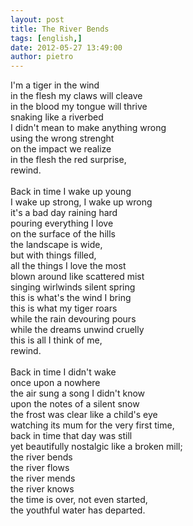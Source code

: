 ```yaml
---
layout: post
title: The River Bends
tags: [english,]
date: 2012-05-27 13:49:00
author: pietro
---
```

I'm a tiger in the wind<br/>in the flesh my claws will cleave<br/>in the blood my tongue will thrive<br/>snaking like a riverbed<br/>I didn't mean to make anything wrong<br/>using the wrong strenght<br/>on the impact we realize<br/>in the flesh the red surprise,<br/>rewind.<br/><br/>Back in time I wake up young<br/>I wake up strong, I wake up wrong<br/>it's a bad day raining hard<br/>pouring everything I love<br/>on the surface of the hills<br/>the landscape is wide,<br/>but with things filled,<br/>all the things I love the most<br/>blown around like scattered mist<br/>singing wirlwinds silent spring<br/>this is what's the wind I bring<br/>this is what my tiger roars<br/>while the rain devouring pours<br/>while the dreams unwind cruelly<br/>this is all I think of me,<br/>rewind.<br/><br/>Back in time I didn't wake<br/>once upon a nowhere<br/>the air sung a song I didn't know<br/>upon the notes of a silent snow<br/>the frost was clear like a child's eye<br/>watching its mum for the very first time,<br/>back in time that day was still<br/>yet beautifully nostalgic like a broken mill;<br/>the river bends<br/>the river flows<br/>the river mends<br/>the river knows<br/>the time is over, not even started,<br/>the youthful water has departed.<br/><br/>
